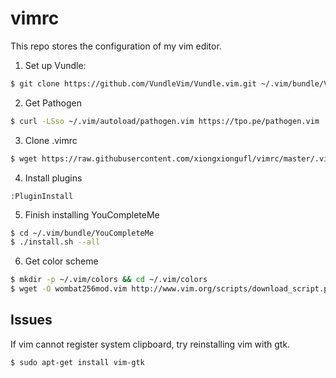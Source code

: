 # vimrc

This repo stores the configuration of my vim editor.

1. Set up Vundle:

```bash
$ git clone https://github.com/VundleVim/Vundle.vim.git ~/.vim/bundle/Vundle.vim
```

2. Get Pathogen
```bash
$ curl -LSso ~/.vim/autoload/pathogen.vim https://tpo.pe/pathogen.vim
```

3. Clone .vimrc

```bash
$ wget https://raw.githubusercontent.com/xiongxiongufl/vimrc/master/.vimrc ~/
```

4. Install plugins

```vim
:PluginInstall
```

5. Finish installing YouCompleteMe 
```bash
$ cd ~/.vim/bundle/YouCompleteMe
$ ./install.sh --all
```

6. Get color scheme
```bash
$ mkdir -p ~/.vim/colors && cd ~/.vim/colors
$ wget -O wombat256mod.vim http://www.vim.org/scripts/download_script.php?src_id=13400
```

## Issues

If vim cannot register system clipboard, try reinstalling vim with gtk.

```bash
$ sudo apt-get install vim-gtk
```
